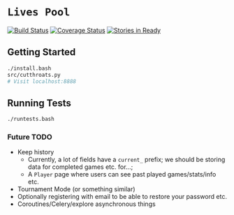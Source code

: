 `Lives Pool`
================
[![Build Status](https://travis-ci.org/hfaran/LivesPool.png)](https://travis-ci.org/hfaran/LivesPool)
[![Coverage Status](http://coveralls.io/repos/hfaran/LivesPool/badge.png?branch=master)](https://coveralls.io/r/hfaran/LivesPool?branch=master)
[![Stories in Ready](https://badge.waffle.io/hfaran/LivesPool.png?label=ready)](https://waffle.io/hfaran/LivesPool)


## Getting Started
```bash
./install.bash
src/cutthroats.py
# Visit localhost:8888
```

## Running Tests
```bash
./runtests.bash
```

### Future TODO
* Keep history
    * Currently, a lot of fields have a `current_` prefix; we should be storing data for completed games etc. for...;
    * A `Player` page where users can see past played games/stats/info etc.
* Tournament Mode (or something similar)
* Optionally registering with email to be able to restore your password etc.
* Coroutines/Celery/explore asynchronous things
